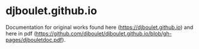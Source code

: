 # djboulet.github.io

Documentation for original works found here (https://djboulet.github.io) and here in pdf (https://github.com/djboulet/djboulet.github.io/blob/gh-pages/djbouletdoc.pdf).


